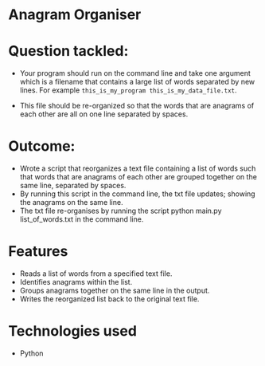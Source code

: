 # Anagram Organiser

# Question tackled:
- Your program should run on the command line and take one argument which is a filename that contains a large list of words separated by new lines. For example `this_is_my_program this_is_my_data_file.txt`.

- This file should be re-organized so that the words that are anagrams of each other are all on one line separated by spaces.

# Outcome:
- Wrote a script that reorganizes a text file containing a list of words such that words that are anagrams of each other are grouped together on the same line, separated by spaces.
- By running this script in the command line, the txt file updates; showing the anagrams on the same line.
- The txt file re-organises by running the script python main.py list_of_words.txt in the command line.

# Features 
- Reads a list of words from a specified text file.
- Identifies anagrams within the list.
- Groups anagrams together on the same line in the output.
- Writes the reorganized list back to the original text file.

# Technologies used
- Python

